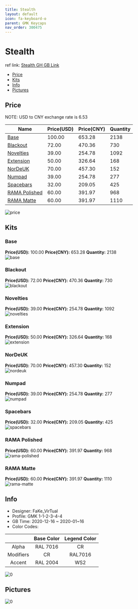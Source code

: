 ```yaml
---
title: Stealth 
layout: default
icon: fa-keyboard-o
parent: GMK Keycaps
nav_order: 300475
---
```


# Stealth 

ref link: [Stealth GH GB Link](https://geekhack.org/index.php?topic=110195.0)

* [Price](#price)
* [Kits](#kits)
* [Info](#info)
* [Pictures](#pictures)

## Price

NOTE: USD to CNY exchange rate is 6.53

| Name          | Price(USD)   |  Price(CNY) | Quantity |
| ------------- | ------------ |  ---------- | -------- |
|[Base](#base)|100.00|653.28|2138|
|[Blackout](#blackout)|72.00|470.36|730|
|[Novelties](#novelties)|39.00|254.78|1092|
|[Extension](#extension)|50.00|326.64|168|
|[NorDeUK](#nordeuk)|70.00|457.30|152|
|[Numpad](#numpad)|39.00|254.78|277|
|[Spacebars](#spacebars)|32.00|209.05|425|
|[RAMA Polished](#rama-polished)|60.00|391.97|968|
|[RAMA Matte](#rama-matte)|60.00|391.97|1110|

<img src="{{ 'assets/images/gmk-keycaps/Stealth/price.jpg' | relative_url }}" alt="price" class="image featured">

## Kits
### Base  
**Price(USD):** 100.00	**Price(CNY):** 653.28	**Quantity:** 2138  
<img src="{{ 'assets/images/gmk-keycaps/Stealth/kits_pics/base.jpg' | relative_url }}" alt="base" class="image featured">

### Blackout  
**Price(USD):** 72.00	**Price(CNY):** 470.36	**Quantity:** 730  
<img src="{{ 'assets/images/gmk-keycaps/Stealth/kits_pics/blackout.png' | relative_url }}" alt="blackout" class="image featured">

### Novelties  
**Price(USD):** 39.00	**Price(CNY):** 254.78	**Quantity:** 1092  
<img src="{{ 'assets/images/gmk-keycaps/Stealth/kits_pics/novelties.png' | relative_url }}" alt="novelties" class="image featured">

### Extension  
**Price(USD):** 50.00	**Price(CNY):** 326.64	**Quantity:** 168  
<img src="{{ 'assets/images/gmk-keycaps/Stealth/kits_pics/extension.png' | relative_url }}" alt="extension" class="image featured">

### NorDeUK  
**Price(USD):** 70.00	**Price(CNY):** 457.30	**Quantity:** 152  
<img src="{{ 'assets/images/gmk-keycaps/Stealth/kits_pics/nordeuk.jpg' | relative_url }}" alt="nordeuk" class="image featured">

### Numpad  
**Price(USD):** 39.00	**Price(CNY):** 254.78	**Quantity:** 277  
<img src="{{ 'assets/images/gmk-keycaps/Stealth/kits_pics/numpad.png' | relative_url }}" alt="numpad" class="image featured">

### Spacebars  
**Price(USD):** 32.00	**Price(CNY):** 209.05	**Quantity:** 425  
<img src="{{ 'assets/images/gmk-keycaps/Stealth/kits_pics/spacebars.png' | relative_url }}" alt="spacebars" class="image featured">

### RAMA Polished  
**Price(USD):** 60.00	**Price(CNY):** 391.97	**Quantity:** 968  
<img src="{{ 'assets/images/gmk-keycaps/Stealth/kits_pics/rama-polished.png' | relative_url }}" alt="rama-polished" class="image featured">

### RAMA Matte  
**Price(USD):** 60.00	**Price(CNY):** 391.97	**Quantity:** 1110  
<img src="{{ 'assets/images/gmk-keycaps/Stealth/kits_pics/rama-matte.png' | relative_url }}" alt="rama-matte" class="image featured">

## Info
* Designer: FaKe_VirTual  
* Profile: GMK 1-1-2-3-4-4  
* GB Time: 2020-12-16 ~ 2020-01~16  
* Color Codes:  

| |Base Color     | Legend Color
| :-------------: | :-------------: | :------------:
|Alpha|RAL 7016|CR
|Modifiers|CR|RAL7016
|Accent|RAL 2004|WS2

<img src="{{ 'assets/images/gmk-keycaps/Stealth/0.png' | relative_url }}" alt="0" class="image featured">

## Pictures  
<img src="{{ 'assets/images/gmk-keycaps/Stealth/rendering_pics/0.jpg' | relative_url }}" alt="0" class="image featured">
